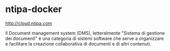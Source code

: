 ntipa-docker
============

http://cloud.ntipa.com


Il Document management system (DMS), letteralmente "Sistema di gestione dei documenti" è una categoria di sistemi software che serve a organizzare e facilitare la creazione collaborativa di documenti e di altri contenuti.


